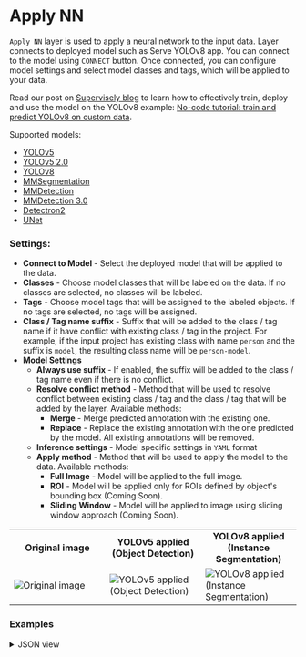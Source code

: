 # Apply NN

`Apply NN` layer is used to apply a neural network to the input data. Layer connects to deployed model such as Serve YOLOv8 app.
You can connect to the model using `CONNECT` button. Once connected, you can configure model settings and select model classes and tags, which will be applied to your data.

Read our post on [Supervisely blog](https://supervisely.com/blog/) to learn how to effectively train, deploy and use the model on the YOLOv8 example: [No-code tutorial: train and predict YOLOv8 on custom data](https://supervisely.com/blog/train-yolov8-on-custom-data-no-code/).

Supported models:

- [YOLOv5](/ecosystem/apps/yolov5/supervisely/serve)
- [YOLOv5 2.0](/ecosystem/apps/yolov5_2.0/serve)
- [YOLOv8](/ecosystem/apps/yolov8/serve)
- [MMSegmentation](/ecosystem/apps/mmsegmentation/serve)
- [MMDetection](/ecosystem/apps/mmdetection/serve)
- [MMDetection 3.0](/ecosystem/apps/serve-mmdetection-v3)
- [Detectron2](/ecosystem/apps/detectron2/supervisely/instance_segmentation/serve)
- [UNet](/ecosystem/apps/unet/supervisely/serve)

### Settings:

- **Connect to Model** - Select the deployed model that will be applied to the data.
- **Сlasses** - Choose model classes that will be labeled on the data. If no classes are selected, no classes will be labeled.
- **Tags** - Choose model tags that will be assigned to the labeled objects. If no tags are selected, no tags will be assigned.
- **Class / Tag name suffix** - Suffix that will be added to the class / tag name if it have conflict with existing class / tag in the project. For example, if the input project has existing class with name `person` and the suffix is `model`, the resulting class name will be `person-model`.
- **Model Settings**
  - **Always use suffix** - If enabled, the suffix will be added to the class / tag name even if there is no conflict.
  - **Resolve conflict method** - Method that will be used to resolve conflict between existing class / tag and the class / tag that will be added by the layer. Available methods:
    - **Merge** - Merge predicted annotation with the existing one.
    - **Replace** - Replace the existing annotation with the one predicted by the model. All existing annotations will be removed.
  - **Inference settings** - Model specific settings in `YAML` format
  - **Apply method** - Method that will be used to apply the model to the data. Available methods:
    - **Full Image** - Model will be applied to the full image.
    - **ROI** - Model will be applied only for ROIs defined by object's bounding box (Coming Soon).
    - **Sliding Window** - Model will be applied to image using sliding window approach (Coming Soon).

<table>
<tr>
<td style="text-align:center; width:33%"><strong>Original image</strong></td>
<td style="text-align:center; width:33%"><strong>YOLOv5 applied (Object Detection)</strong></td>
<td style="text-align:center; width:33%"><strong>YOLOv8 applied (Instance Segmentation)</strong></td>
</tr>
<tr>
<td> <img src="https://github.com/supervisely-ecosystem/data-nodes/assets/48913536/86b76053-a3c4-4d9e-bcbc-c56067c12fdd" alt="Original image" /> </td>
<td> <img src="https://github.com/supervisely-ecosystem/data-nodes/assets/48913536/e75df2ad-90c7-4e89-b8ab-3c10ad48d17b" alt="YOLOv5 applied (Object Detection)" /> </td>
<td> <img src="https://github.com/supervisely-ecosystem/data-nodes/assets/48913536/9e6cdad4-254b-41f5-a95d-a2e5bea70d15" alt="YOLOv8 applied (Instance Segmentation)" /> </td>
</tr>
</table>

### Examples

<details>
  <summary>JSON view</summary>
<pre>

```json
{
	"action": "apply_nn",
	"src": [
		"$data_1"
	],
	"dst": "$apply_nn_2",
	"settings": {
		"current_meta": {
			"classes": [],
			"tags": []
		},
		"session_id": 47491,
		"model_info": {
			"app_name": "Serve YOLOv8",
			"session_id": 47491,
			"number_of_classes": 80,
			"sliding_window_support": "basic",
			"videos_support": true,
			"async_video_inference_support": true,
			"tracking_on_videos_support": true,
			"async_image_inference_support": true,
			"task type": "object detection"
		},
		"model_meta": {
			"classes": [
				{
					"title": "person",
					"shape": "rectangle",
					"color": "#0F718A",
					"geometry_config": {},
					"hotkey": ""
				},
				{
					"title": "bicycle",
					"shape": "rectangle",
					"color": "#0F148A",
					"geometry_config": {},
					"hotkey": ""
				},
				{
					"title": "car",
					"shape": "rectangle",
					"color": "#8A500F",
					"geometry_config": {},
					"hotkey": ""
				},
                		...
                		...
                		...
				{
					"title": "toothbrush",
					"shape": "rectangle",
					"color": "#8A0F52",
					"geometry_config": {},
					"hotkey": ""
				}
			],
			"tags": [
				{
					"name": "confidence",
					"value_type": "any_number",
					"color": "#0F478A",
					"hotkey": "",
					"applicable_type": "all",
					"classes": []
				}
			]
		},
		"model_settings": {
			"conf": 0.25,
			"iou": 0.7,
			"half": false,
			"max_det": 300,
			"agnostic_nms": false,
			"point_threshold": 0.1
		},
		"model_suffix": "model",
		"model_conflict": "replace",
		"use_model_suffix": true,
		"apply_method": "image",
		"classes": [
				"person",
            	"car",
            	"sheep",
            	"dog",
            	"cat",
		],
		"tags": [
			"confidence"
		]
	}
}
```
</pre>
</details>
